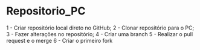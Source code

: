 # Repositorio_PC

1 - Criar repositório local direto no GitHub;
2 - Clonar repositório para o PC;
3 - Fazer alterações no repositório;
4 - Criar uma branch
5 - Realizar o pull request e o merge
6 - Criar o primeiro fork